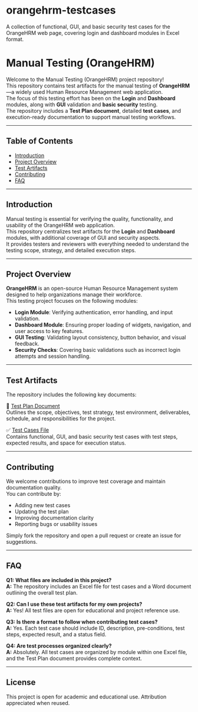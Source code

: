 # orangehrm-testcases
A collection of functional, GUI, and basic security test cases for the OrangeHRM web page, covering login and dashboard modules in Excel format.
# Manual Testing (OrangeHRM)

Welcome to the Manual Testing (OrangeHRM) project repository!  
This repository contains test artifacts for the manual testing of **OrangeHRM**—a widely used Human Resource Management web application.  
The focus of this testing effort has been on the **Login** and **Dashboard** modules, along with **GUI** validation and **basic security** testing.  
The repository includes a **Test Plan document**, detailed **test cases**, and execution-ready documentation to support manual testing workflows.

---

## Table of Contents

- [Introduction](#introduction)  
- [Project Overview](#project-overview)  
- [Test Artifacts](#test-artifacts)  
- [Contributing](#contributing)  
- [FAQ](#faq)

---

## Introduction

Manual testing is essential for verifying the quality, functionality, and usability of the OrangeHRM web application.  
This repository centralizes test artifacts for the **Login** and **Dashboard** modules, with additional coverage of GUI and security aspects.  
It provides testers and reviewers with everything needed to understand the testing scope, strategy, and detailed execution steps.

---

## Project Overview

**OrangeHRM** is an open-source Human Resource Management system designed to help organizations manage their workforce.  
This testing project focuses on the following modules:

- **Login Module**: Verifying authentication, error handling, and input validation.
- **Dashboard Module**: Ensuring proper loading of widgets, navigation, and user access to key features.
- **GUI Testing**: Validating layout consistency, button behavior, and visual feedback.
- **Security Checks**: Covering basic validations such as incorrect login attempts and session handling.

---

## Test Artifacts

The repository includes the following key documents:

📄 [Test Plan Document](https://github.com/ayeshaasajid/orangehrm-testcases/raw/main/OrangeHRM%20management%20Test%20Plan.docx)  
Outlines the scope, objectives, test strategy, test environment, deliverables, schedule, and responsibilities for the project.

✅ [Test Cases File](https://github.com/ayeshaasajid/orangehrm-testcases/raw/main/OrangeHRMTestCases.xlsx)  
Contains functional, GUI, and basic security test cases with test steps, expected results, and space for execution status.


---

## Contributing

We welcome contributions to improve test coverage and maintain documentation quality.  
You can contribute by:

- Adding new test cases
- Updating the test plan
- Improving documentation clarity
- Reporting bugs or usability issues

Simply fork the repository and open a pull request or create an issue for suggestions.

---

## FAQ

**Q1: What files are included in this project?**  
**A:** The repository includes an Excel file for test cases and a Word document outlining the overall test plan.

**Q2: Can I use these test artifacts for my own projects?**  
**A:** Yes! All test files are open for educational and project reference use.

**Q3: Is there a format to follow when contributing test cases?**  
**A:** Yes. Each test case should include ID, description, pre-conditions, test steps, expected result, and a status field.

**Q4: Are test processes organized clearly?**  
**A:** Absolutely. All test cases are organized by module within one Excel file, and the Test Plan document provides complete context.

---

## License

This project is open for academic and educational use. Attribution appreciated when reused.
